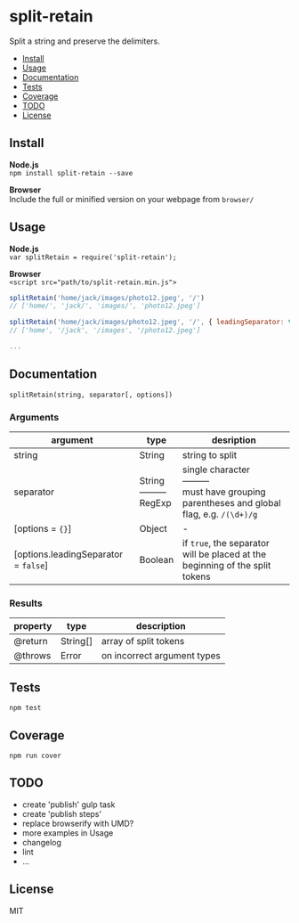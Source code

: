 # split-retain
Split a string and preserve the delimiters.

* [Install](#install)
* [Usage](#usage)
* [Documentation](#documentation)
* [Tests](#tests)
* [Coverage](#coverage)
* [TODO](#todo)
* [License](#license)

## Install

**Node.js**  
`npm install split-retain --save`

**Browser**  
Include the full or minified version on your webpage from `browser/`

## Usage

**Node.js**  
`var splitRetain = require('split-retain');`

**Browser**  
`<script src="path/to/split-retain.min.js">`

```js
splitRetain('home/jack/images/photo12.jpeg', '/')
// ['home/', 'jack/', 'images/', 'photo12.jpeg']

splitRetain('home/jack/images/photo12.jpeg', '/', { leadingSeparator: true })
// ['home', '/jack', '/images', '/photo12.jpeg']

...
```

## Documentation

`splitRetain(string, separator[, options])`

### Arguments

| argument | type | desription |
| --- | --- | --- |
| string | String | string to split |
| separator | String<br>———<br>RegExp | single character<br>———<br>must have grouping parentheses and global flag, e.g. `/(\d+)/g` |
| [options = `{}`] | Object | - |
| [options.leadingSeparator = `false`] | Boolean | if `true`, the separator will be placed at the beginning of the split tokens |

### Results

| property | type | description |
| --- | --- | --- |
| @return | String[] | array of split tokens |
| @throws | Error | on incorrect argument types |

## Tests

`npm test`

## Coverage

`npm run cover`

## TODO

* create 'publish' gulp task
* create 'publish steps'
* replace browserify with UMD?
* more examples in Usage
* changelog
* lint
* ...

## License

MIT

